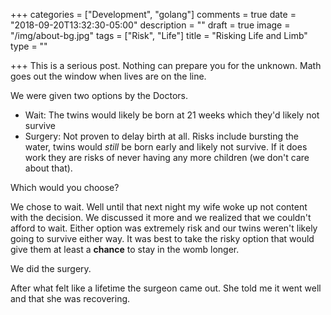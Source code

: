+++
categories = ["Development", "golang"]
comments = true
date = "2018-09-20T13:32:30-05:00"
description = ""
draft = true
image = "/img/about-bg.jpg"
tags = ["Risk", "Life"]
title = "Risking Life and Limb"
type = ""

+++
This is a serious post. Nothing can prepare you for the unknown. Math goes out the window when lives are on the line.

We were given two options by the Doctors.

* Wait: The twins would likely be born at 21 weeks which they'd likely not survive
* Surgery: Not proven to delay birth at all. Risks include bursting the water, twins would _still_ be born early and likely not survive. If it does work they are risks of never having any more children (we don't care about that).

Which would you choose?

We chose to wait. Well until that next night my wife woke up not content with the decision. We discussed it more and we realized that we couldn't afford to wait. Either option was extremely risk and our twins weren't likely going to survive either way. It was best to take the risky option that would give them at least a **chance** to stay in the womb longer. 

We did the surgery.

After what felt like a lifetime the surgeon came out. She told me it went well and that she was recovering. 
